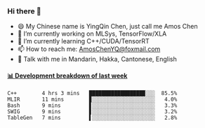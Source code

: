### Hi there 👋
- 😄 My Chinese name is YingQin Chen, just call me Amos Chen
- 🔭 I’m currently working on MLSys, TensorFlow/XLA
- 🌱 I’m currently learning C++/CUDA/TensorRT
- 📫 How to reach me: AmosChenYQ@foxmail.com
- 💬 Talk with me in Mandarin, Hakka, Cantonese, English

<!-- waka-box start -->
#### <a href="https://gist.github.com/becb911736b10de673d72f2a472b1e52" target="_blank">📊 Development breakdown of last week</a>
```text
C++        4 hrs 3 mins   █████████████████▉░░░  85.5%
MLIR       11 mins        ▊░░░░░░░░░░░░░░░░░░░░   4.0%
Bash       9 mins         ▋░░░░░░░░░░░░░░░░░░░░   3.3%
SWIG       9 mins         ▋░░░░░░░░░░░░░░░░░░░░   3.2%
TableGen   7 mins         ▌░░░░░░░░░░░░░░░░░░░░   2.8%
```
<!-- waka-box end -->


<!--
**AmosChenYQ/AmosChenYQ** is a ✨ _special_ ✨ repository because its `README.md` (this file) appears on your GitHub profile.

Here are some ideas to get you started:

- 🔭 I’m currently working on 
- 🌱 I’m currently learning ...
- 👯 I’m looking to collaborate on ...
- 🤔 I’m looking for help with ...
- 📫 How to reach me: AmosChenYQ@foxmail.com
- 😄 Pronouns: ...
- ⚡ Fun fact: ...
-->
